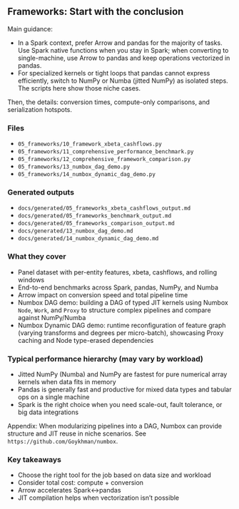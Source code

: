 ## Frameworks: Start with the conclusion

Main guidance:

- In a Spark context, prefer Arrow and pandas for the majority of tasks. Use Spark native functions when you stay in Spark; when converting to single-machine, use Arrow to pandas and keep operations vectorized in pandas.
- For specialized kernels or tight loops that pandas cannot express efficiently, switch to NumPy or Numba (jitted NumPy) as isolated steps. The scripts here show those niche cases.

Then, the details: conversion times, compute-only comparisons, and serialization hotspots.

### Files
- `05_frameworks/10_framework_xbeta_cashflows.py`
- `05_frameworks/11_comprehensive_performance_benchmark.py`
- `05_frameworks/12_comprehensive_framework_comparison.py`
- `05_frameworks/13_numbox_dag_demo.py`
- `05_frameworks/14_numbox_dynamic_dag_demo.py`

### Generated outputs
- `docs/generated/05_frameworks_xbeta_cashflows_output.md`
- `docs/generated/05_frameworks_benchmark_output.md`
- `docs/generated/05_frameworks_comparison_output.md`
- `docs/generated/13_numbox_dag_demo.md`
- `docs/generated/14_numbox_dynamic_dag_demo.md`

### What they cover
- Panel dataset with per-entity features, xbeta, cashflows, and rolling windows
- End-to-end benchmarks across Spark, pandas, NumPy, and Numba
- Arrow impact on conversion speed and total pipeline time
- Numbox DAG demo: building a DAG of typed JIT kernels using Numbox `Node`, `Work`, and `Proxy` to structure complex pipelines and compare against NumPy/Numba
- Numbox Dynamic DAG demo: runtime reconfiguration of feature graph (varying transforms and degrees per micro-batch), showcasing Proxy caching and Node type-erased dependencies

### Typical performance hierarchy (may vary by workload)
- Jitted NumPy (Numba) and NumPy are fastest for pure numerical array kernels when data fits in memory
- Pandas is generally fast and productive for mixed data types and tabular ops on a single machine
- Spark is the right choice when you need scale-out, fault tolerance, or big data integrations
  
Appendix: When modularizing pipelines into a DAG, Numbox can provide structure and JIT reuse in niche scenarios. See `https://github.com/Goykhman/numbox`.

### Key takeaways
- Choose the right tool for the job based on data size and workload
- Consider total cost: compute + conversion
- Arrow accelerates Spark↔pandas
- JIT compilation helps when vectorization isn’t possible


